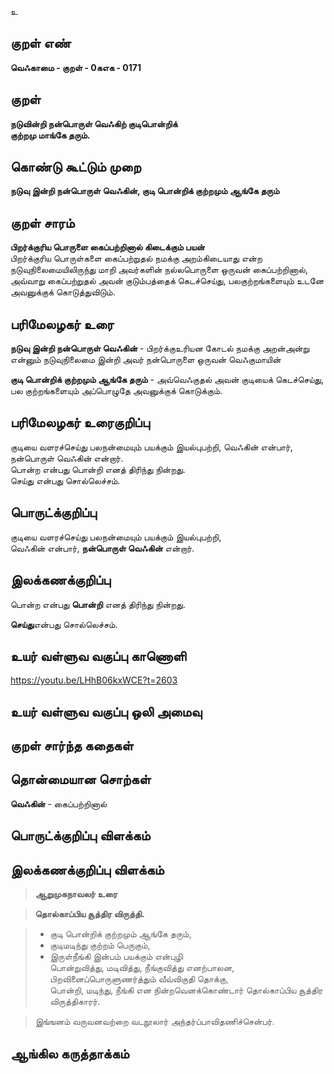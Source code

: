 உ

## குறள் எண் 

**வெஃகாமை - குறள் - 0கஎக - 0171**  

## குறள் 

**நடுவின்றி நன்பொருள் வெஃகிற் குடிபொன்றிக்  
குற்றமு மாங்கே தரும்.** 

## கொண்டு கூட்டும் முறை

**நடுவு இன்றி நன்பொருள் வெஃகின், குடி பொன்றிக் குற்றமும் ஆங்கே தரும்**

## குறள் சாரம் 

**பிறர்க்குரிய பொருளை கைப்பற்றினால் கிடைக்கும் பயன்**  
பிறர்க்குரிய பொருள்களை கைப்பற்றுதல் நமக்கு அறம்கிடையாது என்ற நடுவுநிலைமையிலிருந்து மாறி அவர்களின் நல்லபொருளை ஒருவன் கைப்பற்றினால்,  
அவ்வாறு கைப்பற்றுதல் அவன் குடும்பத்தைக் கெடச்செய்து, பலகுற்றங்களையும் உடனே அவனுக்குக் கொடுத்துவிடும்.  

## பரிமேலழகர் உரை

**நடுவு இன்றி நன்பொருள் வெஃகின்** - பிறர்க்குஉரியன கோடல் நமக்கு அறன்அன்று என்னும் நடுவுநிலைமை இன்றி அவர் நன்பொருளை ஒருவன் வெஃகுமாயின்  

**குடி பொன்றிக் குற்றமும் ஆங்கே தரும்** - அவ்வெஃகுதல் அவன் குடியைக் கெடச்செய்து, பல குற்றங்களையும் அப்பொழுதே அவனுக்குக் கொடுக்கும். 

## பரிமேலழகர் உரைகுறிப்பு   

குடியை வளரச்செய்து பலநன்மையும் பயக்கும் இயல்புபற்றி, வெஃகின் என்பார், நன்பொருள் வெஃகின் என்றார்.  
பொன்ற என்பது பொன்றி எனத் திரிந்து நின்றது.  
செய்து என்பது சொல்லெச்சம்.  

## பொருட்க்குறிப்பு 

குடியை வளரச்செய்து பலநன்மையும் பயக்கும் இயல்புபற்றி,   
வெஃகின் என்பார், **நன்பொருள் வெஃகின்** என்றார்.  

## இலக்கணக்குறிப்பு  

பொன்ற என்பது **பொன்றி** எனத் திரிந்து நின்றது.  

**செய்து**என்பது சொல்லெச்சம்.  

## உயர் வள்ளுவ வகுப்பு காணொளி

https://youtu.be/LHhB06kxWCE?t=2603

## உயர் வள்ளுவ வகுப்பு ஒலி அமைவு 

 
## குறள் சார்ந்த கதைகள் 


## தொன்மையான சொற்கள்

**வெஃகின்** - கைப்பற்றினால்   

## பொருட்க்குறிப்பு விளக்கம்


## இலக்கணக்குறிப்பு விளக்கம்

>**ஆறுமுகநாவலர் உரை**  

>**தொல்காப்பிய சூத்திர விருத்தி.**  

>* குடி பொன்றிக் குற்றமும் ஆங்கே தரும்,  
>* குடிமடிந்து குற்றம் பெருகும்,  
>* இருள்நீங்கி இன்பம் பயக்கும் என்புழி  
>பொன்றுவித்து, மடிவித்து, நீங்குவித்து எனற்பாலன,  
>பிறவினைப்பொருளுணர்த்தும் வீவ்விகுதி தொக்கு,  
>பொன்றி, மடிந்து, நீங்கி என நின்றவெனக்கொண்டார் தொல்காப்பிய சூத்திர விருத்திகாரர்.  

>இங்ஙனம் வருவனவற்றை வடநூலார் அந்தர்ப்பாவிதணிச்சென்பர்.

## ஆங்கில கருத்தாக்கம் 


